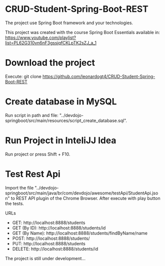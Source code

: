 # CRUD-Student-Spring-Boot-REST
The project use Spring Boot framework and your technologies. 

This project was created with the course Spring Boot Essentials available in: https://www.youtube.com/playlist?list=PL62G310vn6nF3gssjqfCKLpTK2sZJ_a_1

# Download the project
Execute: git clone https://github.com/leonardogt4/CRUD-Student-Spring-Boot-REST

# Create database in MySQL
Run script in path and file: "../devdojo-springboot/src/main/resources/script_create_database.sql".

# Run Project in InteliJJ Idea
Run project or press Shift + F10.

# Test Rest Api
Import the file "../devdojo-springboot/src/main/java/br/com/devdojo/awesome/testApi/StudentApi.json" to REST API plugin of the Chrome Browser.
After execute with play button the tests.

URLs
- GET: http://localhost:8888/students
- GET (By ID): http://localhost:8888/students/id
- GET (By Name): http://localhost:8888/students/findByName/name
- POST: http://localhost:8888/students/
- PUT: http://localhost:8888/students
- DELETE: http://localhost:8888/students/id

The project is still under development...

